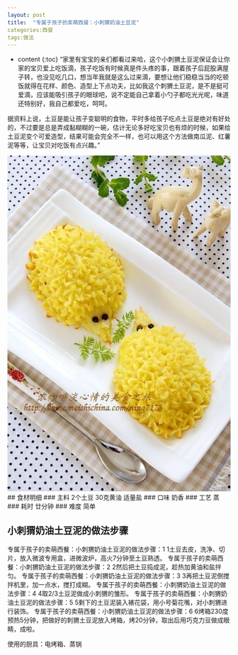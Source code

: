 ```yaml
---
layout: post
title:  "专属于孩子的卖萌西餐：小刺猬奶油土豆泥"
categories:西餐
tags:做法
---
```


* content
{:toc}
“家里有宝宝的亲们都看过来哈，这个小刺猬土豆泥保证会让你家的宝贝爱上吃饭滴，孩子吃饭有时候真是件头疼的事，跟着孩子后屁股满屋子转，也没见吃几口，想当年我就是这么过来滴，要想让他们稳稳当当的吃顿饭就得在花样、颜色、造型上下点功夫，比如我这个刺猬土豆泥，是不是挺可爱滴，应该能吸引孩子的眼球吧，说不定能自己拿着小勺子都吃光光呢，味道还特别好，我自己都爱吃，呵呵。

据资料上说，土豆是能让孩子变聪明的食物，平时多给孩子吃点土豆是绝对有好处的，不过要是总是弄成黏糊糊的一碗，估计无论多好吃宝贝也有烦的时候，如果给土豆泥变个可爱造型，结果可能会完全不一样，也可以用这个方法做南瓜泥、红薯泥等等，让宝贝对吃饭有点兴趣。”
<div><img src="https://raw.githubusercontent.com/Lissa-321/Lissa-321.github.io/master/12.jpg"></div>
## 食材明细
### 主料
2个土豆
30克黄油
适量盐
### 口味
奶香
### 工艺
蒸
### 耗时
廿分钟
### 难度
简单

## 小刺猬奶油土豆泥的做法步骤
专属于孩子的卖萌西餐：小刺猬奶油土豆泥的做法步骤：1  1土豆去皮，洗净、切片，放入微波专用盒，进微波炉，高火7分钟至土豆熟透。
专属于孩子的卖萌西餐：小刺猬奶油土豆泥的做法步骤：2  2然后把土豆捣成泥，趁热加黄油和盐拌匀。
专属于孩子的卖萌西餐：小刺猬奶油土豆泥的做法步骤：3  3再把土豆泥倒搅拌机里，加一点水，搅打成糊。
专属于孩子的卖萌西餐：小刺猬奶油土豆泥的做法步骤：4  4取2/3土豆泥做成小刺猬的雏形。
专属于孩子的卖萌西餐：小刺猬奶油土豆泥的做法步骤：5  5剩下的土豆泥装入裱花袋，用小号菊花嘴，对小刺猬进行装饰。
专属于孩子的卖萌西餐：小刺猬奶油土豆泥的做法步骤：6  6烤箱230度预热5分钟，把做好的刺猬土豆泥放入烤箱，烤20分钟，取出后用巧克力豆做成眼睛，成啦。

使用的厨具：电烤箱、蒸锅

